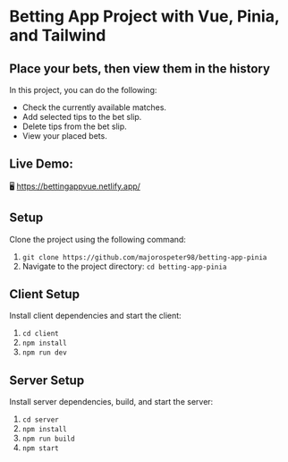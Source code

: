 <h1>Betting App Project with Vue, Pinia, and Tailwind</h1>

<h2>Place your bets, then view them in the history</h2>
<p>In this project, you can do the following:</p>
<ul>
  <li>Check the currently available matches.</li>
  <li>Add selected tips to the bet slip.</li>
  <li>Delete tips from the bet slip.</li>
  <li>View your placed bets.</li>
</ul>

<h2>Live Demo:</h2>
🖥️ <a href="https://bettingappvue.netlify.app/" target="_blank">https://bettingappvue.netlify.app/</a>

<h2>Setup</h2>
<p>Clone the project using the following command:</p>
<ol>
  <li><code>git clone https://github.com/majorospeter98/betting-app-pinia</code></li>
  <li>Navigate to the project directory: <code>cd betting-app-pinia</code></li>
</ol>

<h2>Client Setup</h2>
<p>Install client dependencies and start the client:</p>
<ol>
  <li><code>cd client</code></li>
  <li><code>npm install</code></li>
  <li><code>npm run dev</code></li>
</ol>

<h2>Server Setup</h2>
<p>Install server dependencies, build, and start the server:</p>
<ol>
  <li><code>cd server</code></li>
  <li><code>npm install</code></li>
  <li><code>npm run build</code></li>
  <li><code>npm start</code></li>
</ol>
